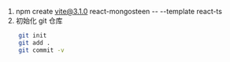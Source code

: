 1. npm create vite@3.1.0 react-mongosteen -- --template react-ts
2. 初始化 git 仓库

```sh
    git init
    git add .
    git commit -v
```
